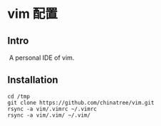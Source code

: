 # vim 配置

## Intro

​	A personal IDE of vim.

## Installation

```
cd /tmp
git clone https://github.com/chinatree/vim.git
rsync -a vim/.vimrc ~/.vimrc
rsync -a vim/.vim/ ~/.vim/
```